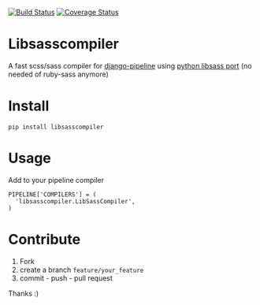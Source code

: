 
[![Build Status](https://travis-ci.org/sonic182/libsasscompiler.svg?branch=master)](https://travis-ci.org/sonic182/libsasscompiler)
[![Coverage Status](https://coveralls.io/repos/github/sonic182/libsasscompiler/badge.svg?branch=master)](https://coveralls.io/github/sonic182/libsasscompiler?branch=master)

# Libsasscompiler

A fast scss/sass compiler for [django-pipeline](https://github.com/jazzband/django-pipeline) using [python libsass port](https://github.com/dahlia/libsass-python) (no needed of ruby-sass anymore)

# Install

`pip install libsasscompiler`

# Usage

Add to your pipeline compiler
```
PIPELINE['COMPILERS'] = (
  'libsasscompiler.LibSassCompiler',
)
```

# Contribute

1. Fork
2. create a branch `feature/your_feature`
3. commit - push - pull request

Thanks :)
